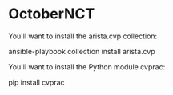 # OctoberNCT

You'll want to install the arista.cvp collection:

ansible-playbook collection install arista.cvp

You'll want to install the Python module cvprac:

pip install cvprac
